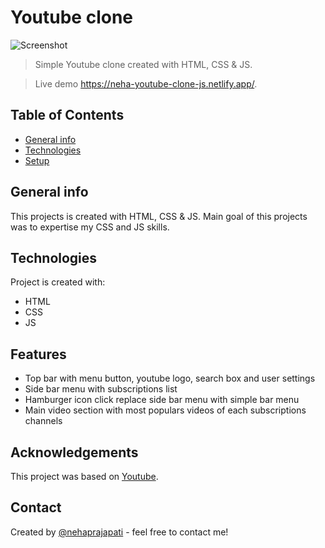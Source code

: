 # Youtube clone

![Screenshot](preview.png)

> Simple Youtube clone created with HTML, CSS & JS.

> Live demo https://neha-youtube-clone-js.netlify.app/.

## Table of Contents

- [General info](#general-info)
- [Technologies](#technologies)
- [Setup](#setup)

## General info

This projects is created with HTML, CSS & JS. Main goal of this projects was to expertise my CSS and JS skills.

## Technologies

Project is created with:

- HTML
- CSS
- JS

## Features

- Top bar with menu button, youtube logo, search box and user settings
- Side bar menu with subscriptions list
- Hamburger icon click replace side bar menu with simple bar menu
- Main video section with most populars videos of each subscriptions channels

## Acknowledgements

This project was based on [Youtube](https://www.youtube.com).

## Contact

Created by [@nehaprajapati](nehaprajapati1150@gmail.com) - feel free to contact me!
